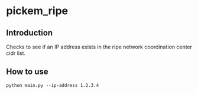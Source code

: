 # pickem_ripe

## Introduction
Checks to see if an IP address exists in the ripe network coordination center cidr list.

## How to use

```
python main.py --ip-address 1.2.3.4
```

